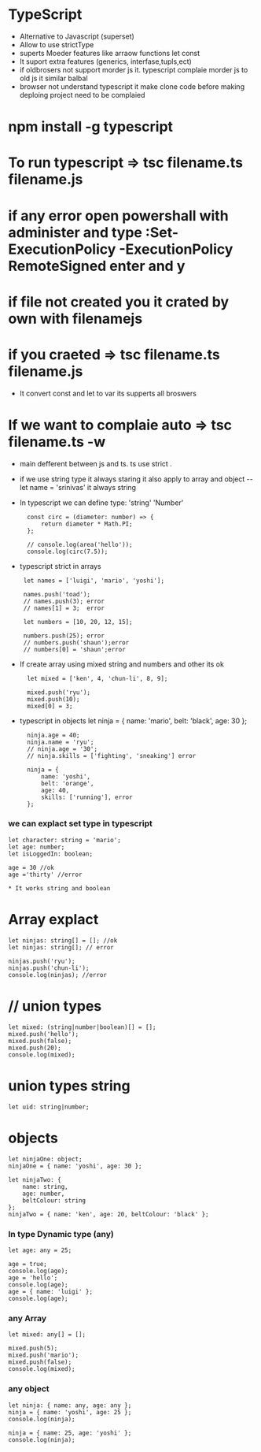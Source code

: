 # TypeScript


* Alternative to Javascript (superset)
* Allow to use strictType
* superts Moeder features like arraow functions let const
* It suport  extra features (generics, interfase,tupls,ect)
* if oldbrosers not support morder js it. typescript complaie morder js to old js it similar balbal
* browser not understand typescript it make clone code before making deploing project need to be complaied


# npm install -g typescript
# To run typescript => tsc filename.ts filename.js 
# if any error open powershall with administer and type :Set-ExecutionPolicy -ExecutionPolicy RemoteSigned enter and y
# if file not created you it crated by own with filenamejs 
# if you craeted => tsc filename.ts filename.js

* It convert const and let  to var its supperts all broswers 


# If we want to complaie auto => tsc filename.ts -w

* main defferent between js and ts. ts use strict .
* if we use string type it always staring it also apply to array and object 
        -- let name = 'srinivas' it always string 


* In typescript we can define type: 'string' 'Number'

        const circ = (diameter: number) => {
            return diameter * Math.PI;
        };

        // console.log(area('hello'));  
        console.log(circ(7.5));


*  typescript strict in  arrays
        
        let names = ['luigi', 'mario', 'yoshi'];

        names.push('toad');
        // names.push(3); error
        // names[1] = 3;  error

        let numbers = [10, 20, 12, 15];

        numbers.push(25); error
        // numbers.push('shaun');error
        // numbers[0] = 'shaun';error

* If create array using mixed string and numbers and other its ok 

        let mixed = ['ken', 4, 'chun-li', 8, 9];

        mixed.push('ryu');
        mixed.push(10);
        mixed[0] = 3;



* typescript in  objects
        let ninja = {
            name: 'mario',
            belt: 'black',
            age: 30
        };

        ninja.age = 40; 
        ninja.name = 'ryu';
        // ninja.age = '30';
        // ninja.skills = ['fighting', 'sneaking'] error

        ninja = {
            name: 'yoshi',
            belt: 'orange',
            age: 40,
            skills: ['running'], error
        };


### we can explact set type in typescript

    let character: string = 'mario';
    let age: number;
    let isLoggedIn: boolean;

    age = 30 //ok
    age ='thirty' //error

    * It works string and boolean

# Array explact
    let ninjas: string[] = []; //ok
    let ninjas: string[]; // error

    ninjas.push('ryu');
    ninjas.push('chun-li');
    console.log(ninjas); //error

# // union types
    let mixed: (string|number|boolean)[] = [];
    mixed.push('hello');
    mixed.push(false);
    mixed.push(20);
    console.log(mixed);

# union types string
    let uid: string|number;


#  objects
    let ninjaOne: object;
    ninjaOne = { name: 'yoshi', age: 30 };

    let ninjaTwo: {
        name: string,
        age: number,
        beltColour: string
    };
    ninjaTwo = { name: 'ken', age: 20, beltColour: 'black' };

### In type Dynamic type (any)

    let age: any = 25;

    age = true;
    console.log(age);
    age = 'hello';
    console.log(age);
    age = { name: 'luigi' };
    console.log(age);

### any Array 

    let mixed: any[] = [];

    mixed.push(5);
    mixed.push('mario');
    mixed.push(false);
    console.log(mixed);

### any object 

    let ninja: { name: any, age: any };
    ninja = { name: 'yoshi', age: 25 };
    console.log(ninja);

    ninja = { name: 25, age: 'yoshi' };
    console.log(ninja);

